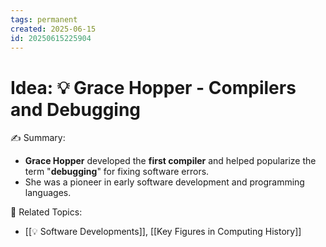 ```yaml
---
tags: permanent
created: 2025-06-15
id: 20250615225904
---
```


# Idea: 💡 Grace Hopper - Compilers and Debugging

✍ Summary:
- **Grace Hopper** developed the **first compiler** and helped popularize the term "**debugging**" for fixing software errors.
-  She was a pioneer in early software development and programming languages.


👀 Related Topics:
- [[💡 Software Developments]], [[Key Figures in Computing History]]
